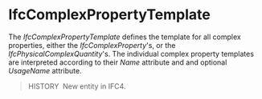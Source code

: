 IfcComplexPropertyTemplate
==========================

The _IfcComplexPropertyTemplate_ defines the template for all complex properties, either the _IfcComplexProperty_'s, or the _IfcPhysicalComplexQuantity_'s. The individual complex property templates are interpreted according to their _Name_ attribute and and optional _UsageName_ attribute.

> HISTORY&nbsp; New entity in IFC4.
